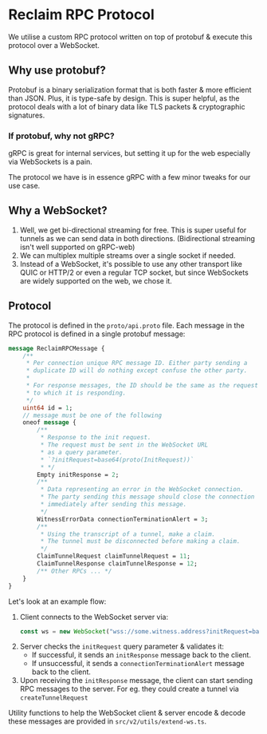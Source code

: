# Reclaim RPC Protocol

We utilise a custom RPC protocol written on top of protobuf & execute this protocol over a WebSocket.

## Why use protobuf?

Protobuf is a binary serialization format that is both faster & more efficient than JSON. Plus, it is type-safe by design. This is super helpful, as the protocol deals with a lot of binary data like TLS packets & cryptographic signatures.

### If protobuf, why not gRPC?

gRPC is great for internal services, but setting it up for the web especially via WebSockets is a pain.

The protocol we have is in essence gRPC with a few minor tweaks for our use case. 

## Why a WebSocket?

1. Well, we get bi-directional streaming for free. This is super useful for tunnels as we can send data in both directions. (Bidirectional streaming isn't well supported on gRPC-web)
2. We can multiplex multiple streams over a single socket if needed.
3. Instead of a WebSocket, it's possible to use any other transport like QUIC or HTTP/2 or even a regular TCP socket, but since WebSockets are widely supported on the web, we chose it.

## Protocol

The protocol is defined in the `proto/api.proto` file. Each message in the RPC protocol is defined in a single protobuf message:

```protobuf
message ReclaimRPCMessage {
	/**
	 * Per connection unique RPC message ID. Either party sending a
	 * duplicate ID will do nothing except confuse the other party.
	 *
	 * For response messages, the ID should be the same as the request
	 * to which it is responding.
	 */
	uint64 id = 1;
	// message must be one of the following
	oneof message {
		/**
		 * Response to the init request.
		 * The request must be sent in the WebSocket URL
		 * as a query parameter.
		 * `?initRequest=base64(proto(InitRequest))`
		 * */
		Empty initResponse = 2;
		/**
		 * Data representing an error in the WebSocket connection.
		 * The party sending this message should close the connection
		 * immediately after sending this message.
		 */
		WitnessErrorData connectionTerminationAlert = 3;
		/**
		 * Using the transcript of a tunnel, make a claim.
		 * The tunnel must be disconnected before making a claim.
		 */
		ClaimTunnelRequest claimTunnelRequest = 11;
		ClaimTunnelResponse claimTunnelResponse = 12;
		/** Other RPCs ... */
	}
}
```

Let's look at an example flow:

1. Client connects to the WebSocket server via:
   ```ts
   const ws = new WebSocket("wss://some.witness.address?initRequest=base64(proto(InitRequest))")
   ```
2. Server checks the `initRequest` query parameter & validates it:
	- If successful, it sends an `initResponse` message back to the client.
	- If unsuccessful, it sends a `connectionTerminationAlert` message back to the client.
3. Upon receiving the `initResponse` message, the client can start sending RPC messages to the server. For eg. they could create a tunnel via `createTunnelRequest`

Utility functions to help the WebSocket client & server encode & decode these messages are provided in `src/v2/utils/extend-ws.ts`.